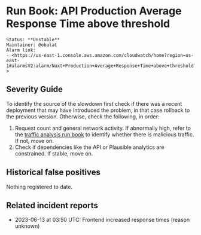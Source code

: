 # Run Book: API Production Average Response Time above threshold

```{admonition} Metadata
Status: **Unstable**
Maintainer: @obulat
Alarm link:
- <https://us-east-1.console.aws.amazon.com/cloudwatch/home?region=us-east-1#alarmsV2:alarm/Nuxt+Production+Average+Response+Time+above+threshold?>
```

## Severity Guide

To identify the source of the slowdown first check if there was a recent
deployment that may have introduced the problem, in that case rollback to the
previous version. Otherwise, check the following, in order:

1. Request count and general network activity. If abnormally high, refer to the
   [traffic analysis run book][traffic_runbook] to identify whether there is
   malicious traffic. If not, move on.
2. Check if dependencies like the API or Plausible analytics are constrained. If
   stable, move on.

[traffic_runbook]:
  /meta/monitoring/traffic/runbooks/identifying-and-blocking-traffic-anomalies.md

## Historical false positives

Nothing registered to date.

## Related incident reports

- 2023-06-13 at 03:50 UTC: Frontend increased response times (reason unknown)
